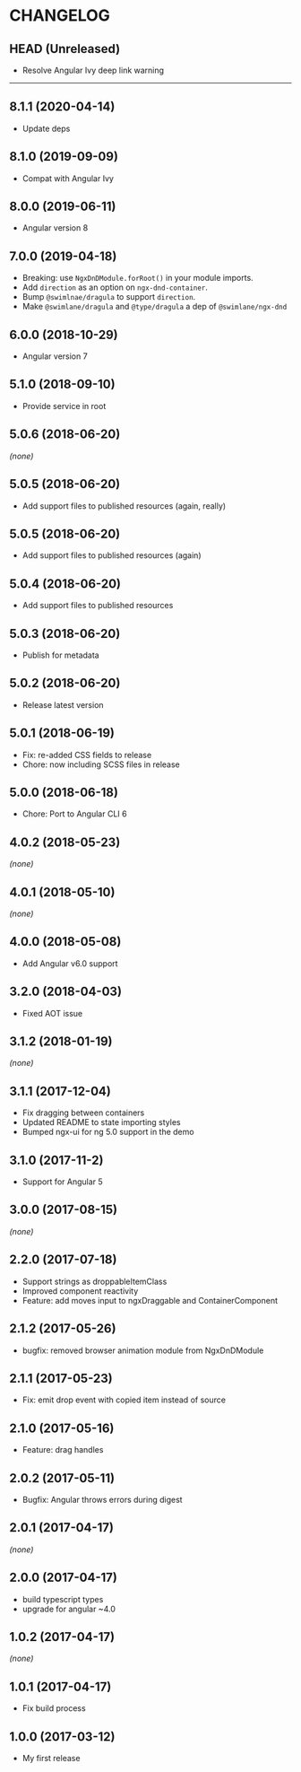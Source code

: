 # CHANGELOG

## HEAD (Unreleased)

- Resolve Angular Ivy deep link warning

---

## 8.1.1 (2020-04-14)

- Update deps

## 8.1.0 (2019-09-09)

- Compat with Angular Ivy

## 8.0.0 (2019-06-11)

- Angular version 8

## 7.0.0 (2019-04-18)

- Breaking: use `NgxDnDModule.forRoot()` in your module imports.
- Add `direction` as an option on `ngx-dnd-container`.
- Bump `@swimlnae/dragula` to support `direction`.
- Make `@swimlane/dragula` and `@type/dragula` a dep of `@swimlane/ngx-dnd`

## 6.0.0 (2018-10-29)

- Angular version 7

## 5.1.0 (2018-09-10)

- Provide service in root

## 5.0.6 (2018-06-20)

_(none)_

## 5.0.5 (2018-06-20)

- Add support files to published resources (again, really)

## 5.0.5 (2018-06-20)

- Add support files to published resources (again)

## 5.0.4 (2018-06-20)

- Add support files to published resources

## 5.0.3 (2018-06-20)

- Publish for metadata

## 5.0.2 (2018-06-20)

- Release latest version

## 5.0.1 (2018-06-19)

- Fix: re-added CSS fields to release
- Chore: now including SCSS files in release

## 5.0.0 (2018-06-18)

- Chore: Port to Angular CLI 6

## 4.0.2 (2018-05-23)

_(none)_

## 4.0.1 (2018-05-10)

_(none)_

## 4.0.0 (2018-05-08)

- Add Angular v6.0 support

## 3.2.0 (2018-04-03)

- Fixed AOT issue

## 3.1.2 (2018-01-19)

_(none)_

## 3.1.1 (2017-12-04)

- Fix dragging between containers
- Updated README to state importing styles
- Bumped ngx-ui for ng 5.0 support in the demo

## 3.1.0 (2017-11-2)

- Support for Angular 5

## 3.0.0 (2017-08-15)

_(none)_

## 2.2.0 (2017-07-18)

- Support strings as droppableItemClass
- Improved component reactivity
- Feature: add moves input to ngxDraggable and ContainerComponent

## 2.1.2 (2017-05-26)

- bugfix: removed browser animation module from NgxDnDModule

## 2.1.1 (2017-05-23)

- Fix: emit drop event with copied item instead of source

## 2.1.0 (2017-05-16)

- Feature: drag handles

## 2.0.2 (2017-05-11)

- Bugfix: Angular throws errors during digest

## 2.0.1 (2017-04-17)

_(none)_

## 2.0.0 (2017-04-17)

- build typescript types
- upgrade for angular ~4.0

## 1.0.2 (2017-04-17)

_(none)_

## 1.0.1 (2017-04-17)

- Fix build process

## 1.0.0 (2017-03-12)

- My first release

